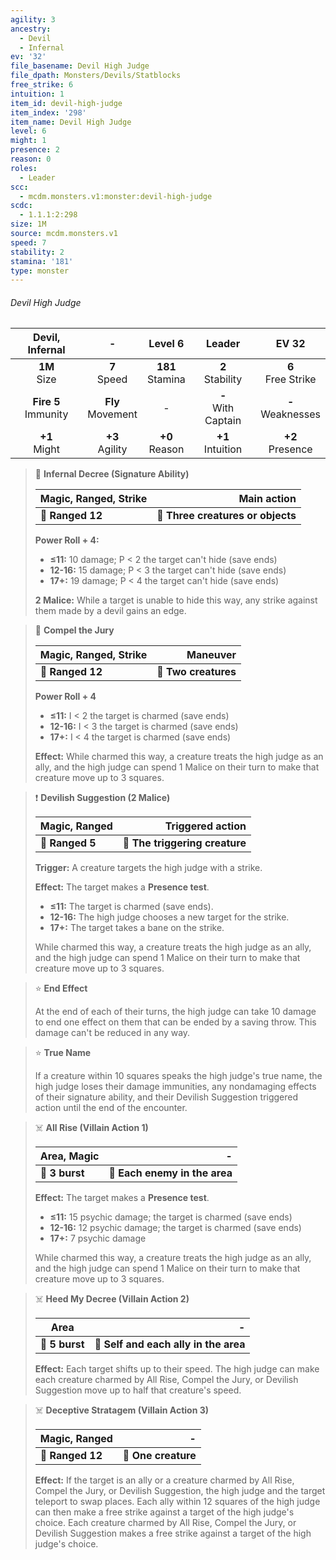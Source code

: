 ```yaml
---
agility: 3
ancestry:
  - Devil
  - Infernal
ev: '32'
file_basename: Devil High Judge
file_dpath: Monsters/Devils/Statblocks
free_strike: 6
intuition: 1
item_id: devil-high-judge
item_index: '298'
item_name: Devil High Judge
level: 6
might: 1
presence: 2
reason: 0
roles:
  - Leader
scc:
  - mcdm.monsters.v1:monster:devil-high-judge
scdc:
  - 1.1.1:2:298
size: 1M
source: mcdm.monsters.v1
speed: 7
stability: 2
stamina: '181'
type: monster
---
```


###### Devil High Judge

|     Devil, Infernal      |           -           |       Level 6        |         Leader          |         EV 32          |
| :----------------------: | :-------------------: | :------------------: | :---------------------: | :--------------------: |
|     **1M**<br/> Size     |   **7**<br/> Speed    | **181**<br/> Stamina |  **2**<br/> Stability   | **6**<br/> Free Strike |
| **Fire 5**<br/> Immunity | **Fly**<br/> Movement |          -           | **-**<br/> With Captain | **-**<br/> Weaknesses  |
|    **+1**<br/> Might     |  **+3**<br/> Agility  |  **+0**<br/> Reason  |  **+1**<br/> Intuition  |  **+2**<br/> Presence  |

> 🏹 **Infernal Decree (Signature Ability)**
>
> | **Magic, Ranged, Strike** |                   **Main action** |
> | ------------------------- | --------------------------------: |
> | **📏 Ranged 12**          | **🎯 Three creatures or objects** |
>
> **Power Roll + 4:**
>
> - **≤11:** 10 damage; P < 2 the target can't hide (save ends)
> - **12-16:** 15 damage; P < 3 the target can't hide (save ends)
> - **17+:** 19 damage; P < 4 the target can't hide (save ends)
>
> **2 Malice:** While a target is unable to hide this way, any strike against them made by a devil gains an edge.

> 🏹 **Compel the Jury**
>
> | **Magic, Ranged, Strike** |         **Maneuver** |
> | ------------------------- | -------------------: |
> | **📏 Ranged 12**          | **🎯 Two creatures** |
>
> **Power Roll + 4**
>
> - **≤11:** I < 2 the target is charmed (save ends)
> - **12-16:** I < 3 the target is charmed (save ends)
> - **17+:** I < 4 the target is charmed (save ends)
>
> **Effect:** While charmed this way, a creature treats the high judge as an ally, and the high judge can spend 1 Malice on their turn to make that creature move up to 3 squares.

> ❗️ **Devilish Suggestion (2 Malice)**
>
> | **Magic, Ranged** |           **Triggered action** |
> | ----------------- | -----------------------------: |
> | **📏 Ranged 5**   | **🎯 The triggering creature** |
>
> **Trigger:** A creature targets the high judge with a strike.
>
> **Effect:** The target makes a **Presence test**.
>
> - **≤11:** The target is charmed (save ends).
> - **12-16:** The high judge chooses a new target for the strike.
> - **17+:** The target takes a bane on the strike.
>
> While charmed this way, a creature treats the high judge as an ally, and the high judge can spend 1 Malice on their turn to make that creature move up to 3 squares.

> ⭐️ **End Effect**
>
> At the end of each of their turns, the high judge can take 10 damage to end one effect on them that can be ended by a saving throw. This damage can't be reduced in any way.

> ⭐️ **True Name**
>
> If a creature within 10 squares speaks the high judge's true name, the high judge loses their damage immunities, any nondamaging effects of their signature ability, and their Devilish Suggestion triggered action until the end of the encounter.

> ☠️ **All Rise (Villain Action 1)**
>
> | **Area, Magic** |                         **-** |
> | --------------- | ----------------------------: |
> | **📏 3 burst**  | **🎯 Each enemy in the area** |
>
> **Effect:** The target makes a **Presence test**.
>
> - **≤11:** 15 psychic damage; the target is charmed (save ends)
> - **12-16:** 12 psychic damage; the target is charmed (save ends)
> - **17+:** 7 psychic damage
>
> While charmed this way, a creature treats the high judge as an ally, and the high judge can spend 1 Malice on their turn to make that creature move up to 3 squares.

> ☠️ **Heed My Decree (Villain Action 2)**
>
> | **Area**       |                                 **-** |
> | -------------- | ------------------------------------: |
> | **📏 5 burst** | **🎯 Self and each ally in the area** |
>
> **Effect:** Each target shifts up to their speed. The high judge can make each creature charmed by All Rise, Compel the Jury, or Devilish Suggestion move up to half that creature's speed.

> ☠️ **Deceptive Stratagem (Villain Action 3)**
>
> | **Magic, Ranged** |               **-** |
> | ----------------- | ------------------: |
> | **📏 Ranged 12**  | **🎯 One creature** |
>
> **Effect:** If the target is an ally or a creature charmed by All Rise, Compel the Jury, or Devilish Suggestion, the high judge and the target teleport to swap places. Each ally within 12 squares of the high judge can then make a free strike against a target of the high judge's choice. Each creature charmed by All Rise, Compel the Jury, or Devilish Suggestion makes a free strike against a target of the high judge's choice.
